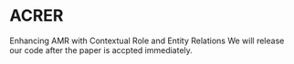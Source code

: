 # ACRER
Enhancing AMR with Contextual Role and Entity Relations
We will release our code after the paper is accpted immediately.
